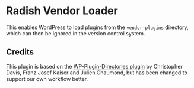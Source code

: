 # Radish Vendor Loader
This enables WordPress to load plugins from the `vendor-plugins` directory, which can then be ignored in the version control system.

## Credits
This plugin is based on the [WP-Plugin-Directories plugin](https://github.com/chrisguitarguy/WP-Plugin-Directories) by Christopher Davis, Franz Josef Kaiser and Julien Chaumond, but has been changed to support our own workflow better.